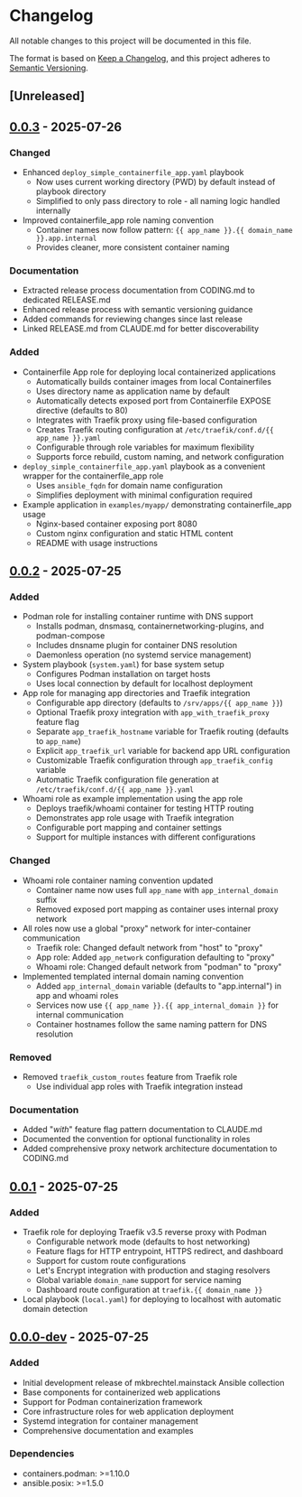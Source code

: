 # Changelog

All notable changes to this project will be documented in this file.

The format is based on [Keep a Changelog](https://keepachangelog.com/en/1.0.0/),
and this project adheres to [Semantic Versioning](https://semver.org/spec/v2.0.0.html).

## [Unreleased]

## [0.0.3] - 2025-07-26

### Changed
- Enhanced `deploy_simple_containerfile_app.yaml` playbook
  - Now uses current working directory (PWD) by default instead of playbook directory
  - Simplified to only pass directory to role - all naming logic handled internally
- Improved containerfile_app role naming convention
  - Container names now follow pattern: `{{ app_name }}.{{ domain_name }}.app.internal`
  - Provides cleaner, more consistent container naming

### Documentation
- Extracted release process documentation from CODING.md to dedicated RELEASE.md
- Enhanced release process with semantic versioning guidance
- Added commands for reviewing changes since last release
- Linked RELEASE.md from CLAUDE.md for better discoverability

### Added
- Containerfile App role for deploying local containerized applications
  - Automatically builds container images from local Containerfiles
  - Uses directory name as application name by default
  - Automatically detects exposed port from Containerfile EXPOSE directive (defaults to 80)
  - Integrates with Traefik proxy using file-based configuration
  - Creates Traefik routing configuration at `/etc/traefik/conf.d/{{ app_name }}.yaml`
  - Configurable through role variables for maximum flexibility
  - Supports force rebuild, custom naming, and network configuration
- `deploy_simple_containerfile_app.yaml` playbook as a convenient wrapper for the containerfile_app role
  - Uses `ansible_fqdn` for domain name configuration
  - Simplifies deployment with minimal configuration required
- Example application in `examples/myapp/` demonstrating containerfile_app usage
  - Nginx-based container exposing port 8080
  - Custom nginx configuration and static HTML content
  - README with usage instructions

## [0.0.2] - 2025-07-25

### Added
- Podman role for installing container runtime with DNS support
  - Installs podman, dnsmasq, containernetworking-plugins, and podman-compose
  - Includes dnsname plugin for container DNS resolution
  - Daemonless operation (no systemd service management)
- System playbook (`system.yaml`) for base system setup
  - Configures Podman installation on target hosts
  - Uses local connection by default for localhost deployment
- App role for managing app directories and Traefik integration
  - Configurable app directory (defaults to `/srv/apps/{{ app_name }}`)
  - Optional Traefik proxy integration with `app_with_traefik_proxy` feature flag
  - Separate `app_traefik_hostname` variable for Traefik routing (defaults to `app_name`)
  - Explicit `app_traefik_url` variable for backend app URL configuration
  - Customizable Traefik configuration through `app_traefik_config` variable
  - Automatic Traefik configuration file generation at `/etc/traefik/conf.d/{{ app_name }}.yaml`
- Whoami role as example implementation using the app role
  - Deploys traefik/whoami container for testing HTTP routing
  - Demonstrates app role usage with Traefik integration
  - Configurable port mapping and container settings
  - Support for multiple instances with different configurations

### Changed
- Whoami role container naming convention updated
  - Container name now uses full `app_name` with `app_internal_domain` suffix
  - Removed exposed port mapping as container uses internal proxy network
- All roles now use a global "proxy" network for inter-container communication
  - Traefik role: Changed default network from "host" to "proxy"
  - App role: Added `app_network` configuration defaulting to "proxy"
  - Whoami role: Changed default network from "podman" to "proxy"
- Implemented templated internal domain naming convention
  - Added `app_internal_domain` variable (defaults to "app.internal") in app and whoami roles
  - Services now use `{{ app_name }}.{{ app_internal_domain }}` for internal communication
  - Container hostnames follow the same naming pattern for DNS resolution

### Removed
- Removed `traefik_custom_routes` feature from Traefik role
  - Use individual app roles with Traefik integration instead

### Documentation
- Added "_with_" feature flag pattern documentation to CLAUDE.md
- Documented the convention for optional functionality in roles
- Added comprehensive proxy network architecture documentation to CODING.md

## [0.0.1] - 2025-07-25

### Added
- Traefik role for deploying Traefik v3.5 reverse proxy with Podman
  - Configurable network mode (defaults to host networking)
  - Feature flags for HTTP entrypoint, HTTPS redirect, and dashboard
  - Support for custom route configurations
  - Let's Encrypt integration with production and staging resolvers
  - Global variable `domain_name` support for service naming
  - Dashboard route configuration at `traefik.{{ domain_name }}`
- Local playbook (`local.yaml`) for deploying to localhost with automatic domain detection

## [0.0.0-dev] - 2025-07-25

### Added
- Initial development release of mkbrechtel.mainstack Ansible collection
- Base components for containerized web applications
- Support for Podman containerization framework
- Core infrastructure roles for web application deployment
- Systemd integration for container management
- Comprehensive documentation and examples

### Dependencies
- containers.podman: >=1.10.0
- ansible.posix: >=1.5.0

[0.0.3]: https://github.com/mkbrechtel/mainstack/compare/v0.0.2...v0.0.3
[0.0.2]: https://github.com/mkbrechtel/mainstack/compare/v0.0.1...v0.0.2
[0.0.1]: https://github.com/mkbrechtel/mainstack/compare/v0.0.0-dev...v0.0.1
[0.0.0-dev]: https://github.com/mkbrechtel/mainstack/releases/tag/v0.0.0-dev